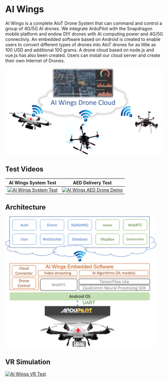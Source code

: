 # AI Wings

AI Wings is a complete AIoT Drone System that can command and control a group of 4G/5G AI drones.  We integrate ArduPilot with the Snapdragon mobile platform and endow DIY drones with AI computing power and 4G/5G connectiviy. An embedded software based on Android is created to enable users to convert different types of drones into AIoT drones for as little as 100 USD and additional 100 grams. A drone cloud based on node.js and vue.js has also been created. Users can install our cloud server and create their own Internet of Drones.

<img width=640 src="doc/img/ai_wings_arch.png"/>

## Test Videos

AI Wings System Test | AED Delivery Test
:-----------------------------------------:|:-------------------------------------------------------:
[![AI Wings System Test](http://img.youtube.com/vi/ou2W5PuoimQ/0.jpg)](https://www.youtube.com/watch?v=ou2W5PuoimQ) | [![AI Wings AED Drone Demo](http://img.youtube.com/vi/jq7bbERNfHk/0.jpg)](https://www.youtube.com/watch?v=jq7bbERNfHk)

## Architecture

<img width=480 src="doc/img/ai_wings_sw_arch.png">

## VR Simulation

[![AI Wings VR Test](http://img.youtube.com/vi/v67eJAYtv8c/0.jpg)](https://www.youtube.com/watch?v=v67eJAYtv8c)
